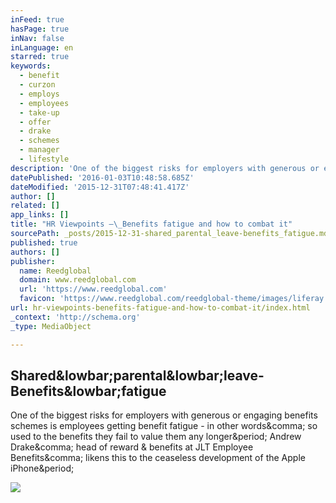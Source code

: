 ```yaml
---
inFeed: true
hasPage: true
inNav: false
inLanguage: en
starred: true
keywords:
  - benefit
  - curzon
  - employs
  - employees
  - take-up
  - offer
  - drake
  - schemes
  - manager
  - lifestyle
description: 'One of the biggest risks for employers with generous or engaging benefits schemes is employees getting benefit fatigue - in other words, so used to the benefits they fail to value them any longer. Andrew Drake, head of reward & benefits at JLT Employee Benefits, likens this to the ceaseless development of the Apple iPhone.'
datePublished: '2016-01-03T10:48:58.685Z'
dateModified: '2015-12-31T07:48:41.417Z'
author: []
related: []
app_links: []
title: "HR Viewpoints –\_Benefits fatigue and how to combat it"
sourcePath: _posts/2015-12-31-shared_parental_leave-benefits_fatigue.md
published: true
authors: []
publisher:
  name: Reedglobal
  domain: www.reedglobal.com
  url: 'https://www.reedglobal.com'
  favicon: 'https://www.reedglobal.com/reedglobal-theme/images/liferay.ico'
url: hr-viewpoints-benefits-fatigue-and-how-to-combat-it/index.html
_context: 'http://schema.org'
_type: MediaObject

---
```

<article style=""><h1>Shared&amp;lowbar;parental&amp;lowbar;leave-Benefits&amp;lowbar;fatigue</h1><p>One of the biggest risks for employers with generous or engaging benefits schemes is employees getting benefit fatigue - in other words&amp;comma; so used to the benefits they fail to value them any longer&amp;period; Andrew Drake&amp;comma; head of reward &amp; benefits at JLT Employee Benefits&amp;comma; likens this to the ceaseless development of the Apple iPhone&amp;period;</p><img src="https://www.reedglobal.com/reedglobal-theme/images/logo.png" /></article>